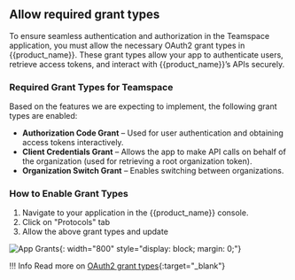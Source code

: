 ## Allow required grant types

To ensure seamless authentication and authorization in the Teamspace application, you must allow the necessary OAuth2 grant types in {{product_name}}. These grant types allow your app to authenticate users, retrieve access tokens, and interact with {{product_name}}’s APIs securely.

### Required Grant Types for Teamspace

Based on the features we are expecting to implement, the following grant types are enabled:

- **Authorization Code Grant** – Used for user authentication and obtaining access tokens interactively.
- **Client Credentials Grant** – Allows the app to make API calls on behalf of the organization (used for retrieving a root organization token).
- **Organization Switch Grant** – Enables switching between organizations.

### How to Enable Grant Types

1. Navigate to your application in the {{product_name}} console.
2. Click on "Protocols" tab
3. Allow the above grant types and update

![App Grants]({{base_path}}/assets/img/complete-guides/nextjs-b2b/image9.png){: width="800" style="display: block; margin: 0;"}  

!!! Info
    Read more on [OAuth2 grant types]({{base_path}}/references/grant-types/){:target="\_blank"}
